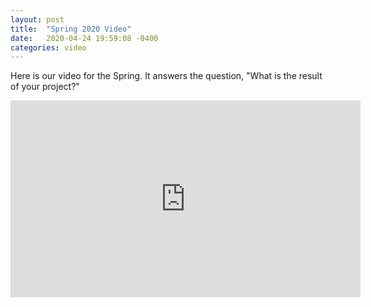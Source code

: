 ```yaml
---
layout: post
title:  "Spring 2020 Video"
date:   2020-04-24 19:59:08 -0400
categories: video
---
```


Here is our video for the Spring. It answers the question, "What is the result of your project?"

<iframe width="560" height="315" src="https://www.youtube.com/embed/ur7Xodtbfs8" frameborder="0" allow="accelerometer; autoplay; encrypted-media; gyroscope; picture-in-picture" allowfullscreen></iframe>


